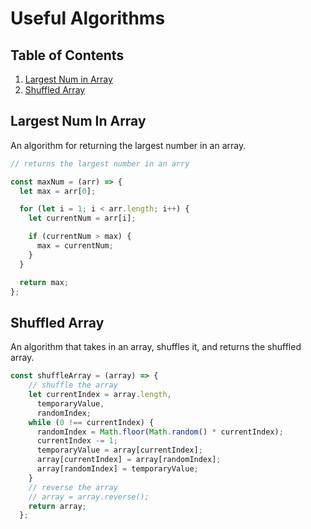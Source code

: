 # Useful Algorithms

## Table of Contents
1. [Largest Num in Array](#Largest-Num-in-Array)
2. [Shuffled Array](#Shuffled-Array)


## Largest Num In Array
An algorithm for returning the largest number in an array.

```javascript
// returns the largest number in an arry

const maxNum = (arr) => {
  let max = arr[0];

  for (let i = 1; i < arr.length; i++) {
    let currentNum = arr[i];

    if (currentNum > max) {
      max = currentNum;
    }
  }

  return max;
};
```

## Shuffled Array
An algorithm that takes in an array, shuffles it, and returns the shuffled array.

```javascript
const shuffleArray = (array) => {
    // shuffle the array
    let currentIndex = array.length,
      temporaryValue,
      randomIndex;
    while (0 !== currentIndex) {
      randomIndex = Math.floor(Math.random() * currentIndex);
      currentIndex -= 1;
      temporaryValue = array[currentIndex];
      array[currentIndex] = array[randomIndex];
      array[randomIndex] = temporaryValue;
    }
    // reverse the array
    // array = array.reverse();
    return array;
  };
  ```
